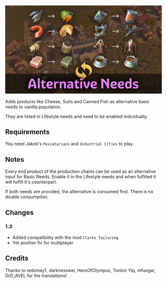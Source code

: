 ![](./banner.jpg)

Adds products like Cheese, Suits and Canned Fish as alternative basic needs to vanilla population.

They are listed in Lifestyle needs and need to be enabled individually.

## Requirements

You need Jakob's `Pescatarians` and `Industrial Cities` to play.

## Notes

Every end product of the production chains can be used as an alternative input for Basic Needs.
Enable it in the Lifestyle needs and when fulfilled it will fulfill it's counterpart.

If both needs are provided, the alternative is consumed first.
There is no double consumption.

## Changes

### 1.3

- Added compatibility with the mod `Clarks Tailoring`
- Yet another fix for multiplayer

## Credits

Thanks to redzmey1, darknesswei, HeroOfOlympus, Tonton Yip, mfuegar, DrD_AVEL for the translations!
